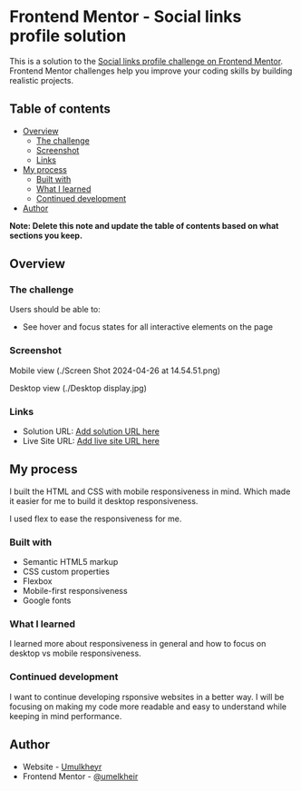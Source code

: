 # Frontend Mentor - Social links profile solution

This is a solution to the [Social links profile challenge on Frontend Mentor](https://www.frontendmentor.io/challenges/social-links-profile-UG32l9m6dQ). Frontend Mentor challenges help you improve your coding skills by building realistic projects. 

## Table of contents

- [Overview](#overview)
  - [The challenge](#the-challenge)
  - [Screenshot](#screenshot)
  - [Links](#links)
- [My process](#my-process)
  - [Built with](#built-with)
  - [What I learned](#what-i-learned)
  - [Continued development](#continued-development)
- [Author](#author)

**Note: Delete this note and update the table of contents based on what sections you keep.**

## Overview

### The challenge

Users should be able to:

- See hover and focus states for all interactive elements on the page

### Screenshot

Mobile view (./Screen Shot 2024-04-26 at 14.54.51.png)

Desktop view (./Desktop display.jpg)

### Links

- Solution URL: [Add solution URL here](https://your-solution-url.com)
- Live Site URL: [Add live site URL here](https://your-live-site-url.com)

## My process
I built the HTML and CSS with mobile responsiveness in mind. Which made it easier for me to build it desktop responsiveness.

I used flex to ease the responsiveness for me.
### Built with

- Semantic HTML5 markup
- CSS custom properties
- Flexbox
- Mobile-first responsiveness
- Google fonts


### What I learned

I learned more about responsiveness in general and how to focus on desktop vs mobile responsiveness. 

### Continued development

I want to continue developing rsponsive websites in a better way. I will be focusing on making my code more readable and easy to understand while keeping in mind performance. 



## Author

- Website - [Umulkheyr](https://github.com/umelkheir)
- Frontend Mentor - [@umelkheir](https://www.frontendmentor.io/profile/umelkheir)


